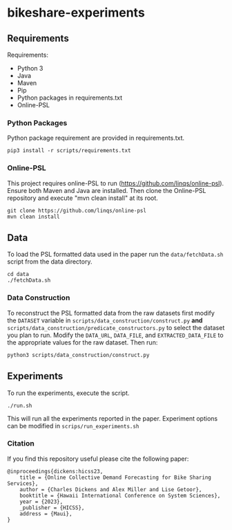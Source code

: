 # bikeshare-experiments

## Requirements

Requirements:
- Python 3
- Java
- Maven
- Pip
- Python packages in requirements.txt
- Online-PSL

### Python Packages
Python package requirement are provided in requirements.txt.
```
pip3 install -r scripts/requirements.txt
```

### Online-PSL
This project requires online-PSL to run (https://github.com/linqs/online-psl).
Ensure both Maven and Java are installed. Then clone the Online-PSL repository and execute "mvn clean install" at its root.

```
git clone https://github.com/linqs/online-psl
mvn clean install
```

## Data
To load the PSL formatted data used in the paper run the `data/fetchData.sh` script from the data directory.

```
cd data
./fetchData.sh
```

### Data Construction
To reconstruct the PSL formatted data from the raw datasets first modify the `DATASET` variable in 
`scripts/data_construction/construct.py` **and** `scripts/data_construction/predicate_constructors.py`
 to select the dataset you plan to run. Modify the `DATA_URL`, `DATA_FILE`, and `EXTRACTED_DATA_FILE` to 
 the appropriate values for the raw dataset. Then run:

```
python3 scripts/data_construction/construct.py
```

## Experiments
To run the experiments, execute the script.
```
./run.sh
```
This will run all the experiments reported in the paper.
Experiment options can be modified in `scrips/run_experiments.sh`

### Citation
If you find this repository useful please cite the following paper:

```
@inproceedings{dickens:hicss23,
    title = {Online Collective Demand Forecasting for Bike Sharing Services},
    author = {Charles Dickens and Alex Miller and Lise Getoor},
    booktitle = {Hawaii International Conference on System Sciences},
    year = {2023},
    _publisher = {HICSS},
    address = {Maui},
}
```
